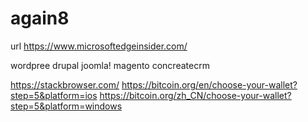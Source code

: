 # again8

url
https://www.microsoftedgeinsider.com/

wordpree drupal joomla! magento concreatecrm

https://stackbrowser.com/
https://bitcoin.org/en/choose-your-wallet?step=5&platform=ios
https://bitcoin.org/zh_CN/choose-your-wallet?step=5&platform=windows

